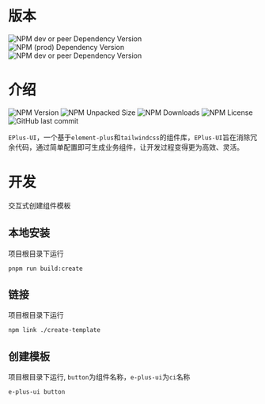 # 版本
![NPM dev or peer Dependency Version](https://img.shields.io/npm/dependency-version/e-plus-ui/peer/vue)
![NPM (prod) Dependency Version](https://img.shields.io/npm/dependency-version/e-plus-ui/%40eqian%2Futils-vue)
![NPM dev or peer Dependency Version](https://img.shields.io/npm/dependency-version/e-plus-ui/peer/element-plus)



# 介绍
![NPM Version](https://img.shields.io/npm/v/e-plus-ui)
![NPM Unpacked Size](https://img.shields.io/npm/unpacked-size/e-plus-ui)
![NPM Downloads](https://img.shields.io/npm/dm/e-plus-ui)
![NPM License](https://img.shields.io/npm/l/e-plus-ui)
![GitHub last commit](https://img.shields.io/github/last-commit/c-eqian/e-plus-ui)


`EPlus-UI`，一个基于`element-plus`和`tailwindcss`的组件库，`EPlus-UI`旨在消除冗余代码，通过简单配置即可生成业务组件，让开发过程变得更为高效、灵活。

# 开发
交互式创建组件模板
## 本地安装
项目根目录下运行
```shell
pnpm run build:create
```
## 链接
项目根目录下运行
```shell
npm link ./create-template
```
## 创建模板
项目根目录下运行, `button`为组件名称，`e-plus-ui`为`ci`名称
```shell
e-plus-ui button
```
